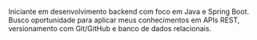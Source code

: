 Iniciante em desenvolvimento backend com foco em Java e Spring Boot. Busco oportunidade para aplicar meus conhecimentos em APIs REST, versionamento com Git/GitHub e banco de dados relacionais. 

